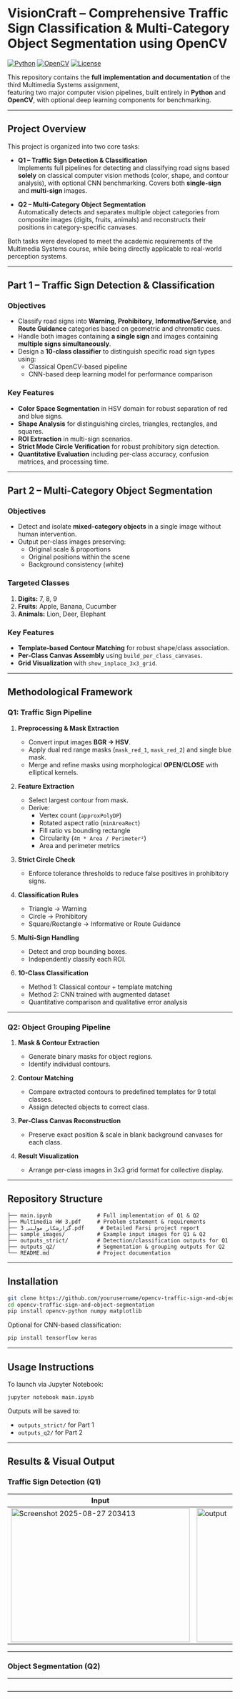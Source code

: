 
# VisionCraft – Comprehensive Traffic Sign Classification & Multi-Category Object Segmentation using OpenCV

[![Python](https://img.shields.io/badge/Python-3.8%2B-blue.svg)]()
[![OpenCV](https://img.shields.io/badge/OpenCV-4.x-green.svg)]()
[![License](https://img.shields.io/badge/License-MIT-yellow.svg)]()

This repository contains the **full implementation and documentation** of the third Multimedia Systems assignment,  
featuring two major computer vision pipelines, built entirely in **Python** and **OpenCV**, with optional deep learning components for benchmarking.

---

## **Project Overview**
This project is organized into two core tasks:

- **Q1 – Traffic Sign Detection & Classification**  
  Implements full pipelines for detecting and classifying road signs based **solely** on classical computer vision methods (color, shape, and contour analysis), with optional CNN benchmarking. Covers both **single-sign** and **multi-sign** images.

- **Q2 – Multi-Category Object Segmentation**  
  Automatically detects and separates multiple object categories from composite images (digits, fruits, animals) and reconstructs their positions in category-specific canvases.

Both tasks were developed to meet the academic requirements of the Multimedia Systems course, while being directly applicable to real-world perception systems.

---

## **Part 1 – Traffic Sign Detection & Classification**

### **Objectives**
- Classify road signs into **Warning**, **Prohibitory**, **Informative/Service**, and **Route Guidance** categories based on geometric and chromatic cues.
- Handle both images containing **a single sign** and images containing **multiple signs simultaneously**.
- Design a **10-class classifier** to distinguish specific road sign types using:
  - Classical OpenCV-based pipeline
  - CNN-based deep learning model for performance comparison

### **Key Features**
- **Color Space Segmentation** in HSV domain for robust separation of red and blue signs.
- **Shape Analysis** for distinguishing circles, triangles, rectangles, and squares.
- **ROI Extraction** in multi-sign scenarios.
- **Strict Mode Circle Verification** for robust prohibitory sign detection.
- **Quantitative Evaluation** including per-class accuracy, confusion matrices, and processing time.

---

## **Part 2 – Multi-Category Object Segmentation**

### **Objectives**
- Detect and isolate **mixed-category objects** in a single image without human intervention.
- Output per-class images preserving:
  - Original scale & proportions
  - Original positions within the scene
  - Background consistency (white)

### **Targeted Classes**
1. **Digits:** 7, 8, 9  
2. **Fruits:** Apple, Banana, Cucumber  
3. **Animals:** Lion, Deer, Elephant  

### **Key Features**
- **Template-based Contour Matching** for robust shape/class association.
- **Per-Class Canvas Assembly** using `build_per_class_canvases`.
- **Grid Visualization** with `show_inplace_3x3_grid`.

---

## **Methodological Framework**

### **Q1: Traffic Sign Pipeline**
1. **Preprocessing & Mask Extraction**
   - Convert input images **BGR → HSV**.
   - Apply dual red range masks (`mask_red_1`, `mask_red_2`) and single blue mask.
   - Merge and refine masks using morphological **OPEN**/**CLOSE** with elliptical kernels.

2. **Feature Extraction**
   - Select largest contour from mask.
   - Derive:
     - Vertex count (`approxPolyDP`)
     - Rotated aspect ratio (`minAreaRect`)
     - Fill ratio vs bounding rectangle
     - Circularity (`4π * Area / Perimeter²`)
     - Area and perimeter metrics

3. **Strict Circle Check**
   - Enforce tolerance thresholds to reduce false positives in prohibitory signs.

4. **Classification Rules**
   - Triangle → Warning
   - Circle → Prohibitory
   - Square/Rectangle → Informative or Route Guidance

5. **Multi-Sign Handling**
   - Detect and crop bounding boxes.
   - Independently classify each ROI.

6. **10-Class Classification**
   - Method 1: Classical contour + template matching
   - Method 2: CNN trained with augmented dataset
   - Quantitative comparison and qualitative error analysis

---

### **Q2: Object Grouping Pipeline**
1. **Mask & Contour Extraction**
   - Generate binary masks for object regions.
   - Identify individual contours.

2. **Contour Matching**
   - Compare extracted contours to predefined templates for 9 total classes.
   - Assign detected objects to correct class.

3. **Per-Class Canvas Reconstruction**
   - Preserve exact position & scale in blank background canvases for each class.

4. **Result Visualization**
   - Arrange per-class images in 3x3 grid format for collective display.

---

## **Repository Structure**
```
├── main.ipynb              # Full implementation of Q1 & Q2
├── Multimedia HW 3.pdf     # Problem statement & requirements
├── گزارشکار مولتی 3.pdf     # Detailed Farsi project report
├── sample_images/          # Example input images for Q1 & Q2
├── outputs_strict/         # Detection/classification outputs for Q1
├── outputs_q2/             # Segmentation & grouping outputs for Q2
└── README.md               # Project documentation
```

---

## **Installation**
```bash
git clone https://github.com/yourusername/opencv-traffic-sign-and-object-segmentation.git
cd opencv-traffic-sign-and-object-segmentation
pip install opencv-python numpy matplotlib
```
Optional for CNN-based classification:
```bash
pip install tensorflow keras
```

---

## **Usage Instructions**
To launch via Jupyter Notebook:
```bash
jupyter notebook main.ipynb
```
Outputs will be saved to:
- `outputs_strict/` for Part 1  
- `outputs_q2/` for Part 2

---

## **Results & Visual Output**

### **Traffic Sign Detection (Q1)**
| Input | Output |
|-------|--------|
| <img width="400" height="300" alt="Screenshot 2025-08-27 203413" src="https://github.com/user-attachments/assets/9db9e4f3-707e-4ac5-9fef-7fd86b0d420b" /> | <img width="400" height="300" alt="output" src="https://github.com/user-attachments/assets/234f2d0b-27e1-4b2f-adda-d648824ffba8" /> |

---

### **Object Segmentation (Q2)**
| Input | Output |
|-------|--------|
| <img width="1389" height="577" alt="1" src="https://github.com/user-attachments/assets/a3cfe342-2017-4228-8fe2-585bac0389d7" /> | <img width="1327" height="944" alt="2" src="https://github.com/user-attachments/assets/255e8c0d-7015-4b14-88ee-70a2e7767975" /> |


